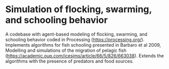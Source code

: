 # Simulation of flocking, swarming, and schooling behavior

A codebase with agent-based modeling of flocking, swarming, and schooling behavior coded in Processing (https://processing.org/). Implements algorithms for fish schooling presented in Barbaro et al 2009, Modelling and simulations of the migration of pelagic fish (https://academic.oup.com/icesjms/article/66/5/826/663038). Extends the algorithms with the presence of predators and food sources. 
